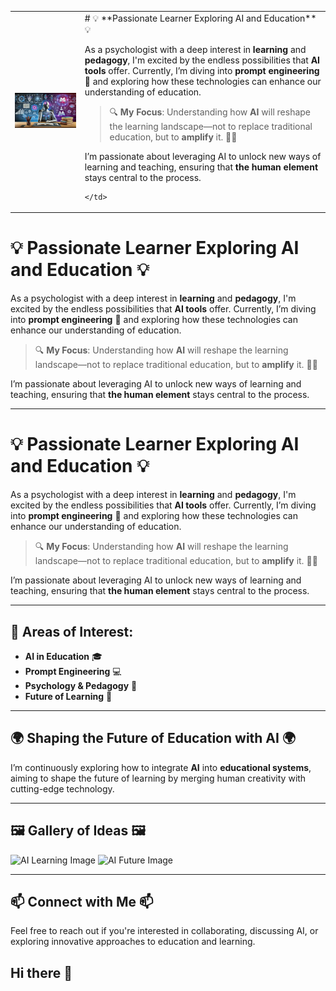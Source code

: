 <table>
  <tr>
    <td>
      <img src="https://github.com/JDCastrum/JDCastrum/blob/main/Images/baner%20ia%202.jpg?raw=true" alt="AI Learning" style="width: 500px; margin-right: 20px;">
    </td>
    <td>
# 💡 **Passionate Learner Exploring AI and Education** 💡

As a psychologist with a deep interest in **learning** and **pedagogy**, I'm excited by the endless possibilities that **AI tools** offer. Currently, I’m diving into **prompt engineering** 🤖 and exploring how these technologies can enhance our understanding of education.

> 🔍 **My Focus**: Understanding how **AI** will reshape the learning landscape—not to replace traditional education, but to **amplify** it. 🧠💡

I’m passionate about leveraging AI to unlock new ways of learning and teaching, ensuring that **the human element** stays central to the process. 

    </td>
  </tr>
</table>

 # 💡 **Passionate Learner Exploring AI and Education** 💡

As a psychologist with a deep interest in **learning** and **pedagogy**, I'm excited by the endless possibilities that **AI tools** offer. Currently, I’m diving into **prompt engineering** 🤖 and exploring how these technologies can enhance our understanding of education.

> 🔍 **My Focus**: Understanding how **AI** will reshape the learning landscape—not to replace traditional education, but to **amplify** it. 🧠💡

I’m passionate about leveraging AI to unlock new ways of learning and teaching, ensuring that **the human element** stays central to the process. 


---

# 💡 **Passionate Learner Exploring AI and Education** 💡

As a psychologist with a deep interest in **learning** and **pedagogy**, I'm excited by the endless possibilities that **AI tools** offer. Currently, I’m diving into **prompt engineering** 🤖 and exploring how these technologies can enhance our understanding of education.

> 🔍 **My Focus**: Understanding how **AI** will reshape the learning landscape—not to replace traditional education, but to **amplify** it. 🧠💡

I’m passionate about leveraging AI to unlock new ways of learning and teaching, ensuring that **the human element** stays central to the process. 

---

## 📘 **Areas of Interest**:
- **AI in Education** 🎓
- **Prompt Engineering** 💻
- **Psychology & Pedagogy** 🧠
- **Future of Learning** 🚀

---

## 🌍 **Shaping the Future of Education with AI** 🌍

I’m continuously exploring how to integrate **AI** into **educational systems**, aiming to shape the future of learning by merging human creativity with cutting-edge technology.

---

## 🖼️ **Gallery of Ideas** 🖼️

![AI Learning Image](https://example.com/your-image-url.jpg)
![AI Future Image](https://example.com/another-image-url.jpg)

---

## 📫 **Connect with Me** 📫

Feel free to reach out if you're interested in collaborating, discussing AI, or exploring innovative approaches to education and learning.




## Hi there 👋

<!--
**JDCastrum/JDCastrum** is a ✨ _special_ ✨ repository because its `README.md` (this file) appears on your GitHub profile.

Here are some ideas to get you started:

- 🔭 I’m currently working on ...
- 🌱 I’m currently learning ...
- 👯 I’m looking to collaborate on ...
- 🤔 I’m looking for help with ...
- 💬 Ask me about ...
- 📫 How to reach me: ...
- 😄 Pronouns: ...
- ⚡ Fun fact: ...
-->
